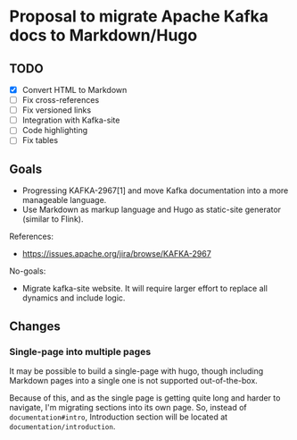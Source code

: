 # Proposal to migrate Apache Kafka docs to Markdown/Hugo

## TODO

- [x] Convert HTML to Markdown
- [ ] Fix cross-references
- [ ] Fix versioned links
- [ ] Integration with Kafka-site
- [ ] Code highlighting
- [ ] Fix tables

## Goals

- Progressing KAFKA-2967[1] and move Kafka documentation into a more manageable language.
- Use Markdown as markup language and Hugo as static-site generator (similar to Flink).

References:

- https://issues.apache.org/jira/browse/KAFKA-2967

No-goals:

- Migrate kafka-site website. It will require larger effort to replace all dynamics and include logic.

## Changes

### Single-page into multiple pages

It may be possible to build a single-page with hugo, 
though including Markdown pages into a single one is not supported out-of-the-box.

Because of this, 
and as the single page is getting quite long and harder to navigate,
I'm migrating sections into its own page.
So, instead of `documentation#intro`, Introduction section will be located at `documentation/introduction`.

